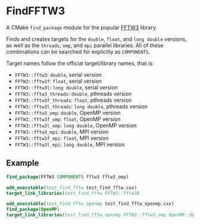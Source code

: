 FindFFTW3
=========

A CMake `find_package` module for the popular [FFTW3](http://fftw.org) library.

Finds and creates targets for the `double`, `float`, and `long double` versions,
as well as the `threads`, `omp`, and `mpi` parallel libraries. All of these
combinations can be searched for explicitly as `COMPONENTS`.

Target names follow the official target/library names, that is:

- ``FFTW3::fftw3``: ``double``, serial version
- ``FFTW3::fftw3f``: ``float``, serial version
- ``FFTW3::fftw3l``: ``long double``, serial version
- ``FFTW3::fftw3_threads``: ``double``, pthreads version
- ``FFTW3::fftw3f_threads``: ``float``, pthreads version
- ``FFTW3::fftw3l_threads``: ``long double``, pthreads version
- ``FFTW3::fftw3_omp``: ``double``, OpenMP version
- ``FFTW3::fftw3f_omp``: ``float``, OpenMP version
- ``FFTW3::fftw3l_omp``: ``long double``, OpenMP version
- ``FFTW3::fftw3_mpi``: ``double``, MPI version
- ``FFTW3::fftw3f_mpi``: ``float``, MPI version
- ``FFTW3::fftw3l_mpi``: ``long double``, MPI version

Example
-------

```cmake
find_package(FFTW3 COMPONENTS fftw3 fftw3_omp)

add_executable(test_find_fftw test_find_fftw.cxx)
target_link_libraries(test_find_fftw FFTW3::fftw3)

add_executable(test_find_fftw_openmp test_find_fftw_openmp.cxx)
find_package(OpenMP)
target_link_libraries(test_find_fftw_openmp FFTW3::fftw3_omp OpenMP::OpenMP_CXX)
```
